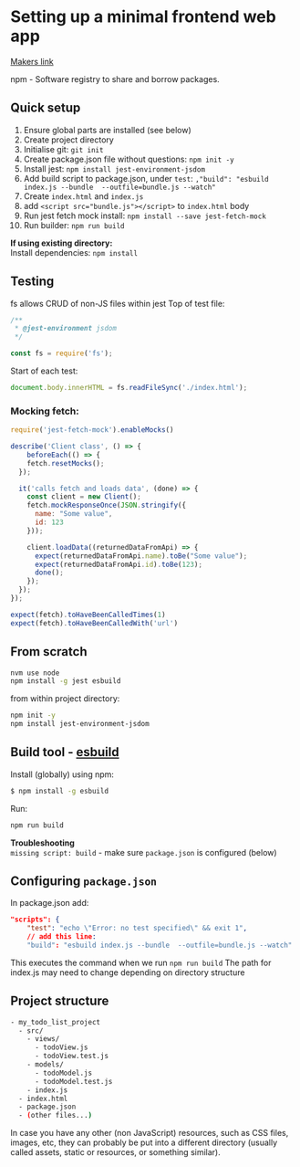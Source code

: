 
# Setting up a minimal frontend web app
[Makers link](https://github.com/makersacademy/javascript-web-applications/blob/main/pills/setup_minimal_frontend_webapp.md#4-add-the-build-script-to-packagejson)

npm - Software registry to share and borrow packages.

## Quick setup

1. Ensure global parts are installed (see below)
2. Create project directory
3. Initialise git: `git init`
4. Create package.json file without questions: `npm init -y`
5. Install jest: `npm install jest-environment-jsdom`
6. Add build script to package.json, under `test`: `,"build": "esbuild index.js --bundle  --outfile=bundle.js --watch"`
8. Create `index.html` and `index.js`
9. add `<script src="bundle.js"></script>` to `index.html` body
10. Run jest fetch mock install: `npm install --save jest-fetch-mock`
11. Run builder: `npm run build`

**If using existing directory:**  
Install dependencies: `npm install`

## Testing

fs allows CRUD of non-JS files within jest
Top of test file:
```js
/**
 * @jest-environment jsdom
 */

const fs = require('fs');

 ```
Start of each test: 
```js
document.body.innerHTML = fs.readFileSync('./index.html');
```


### Mocking fetch:

```js
require('jest-fetch-mock').enableMocks()

describe('Client class', () => {
    beforeEach(() => {
    fetch.resetMocks();
  });

  it('calls fetch and loads data', (done) => {
    const client = new Client();
    fetch.mockResponseOnce(JSON.stringify({
      name: "Some value",
      id: 123
    }));

    client.loadData((returnedDataFromApi) => {
      expect(returnedDataFromApi.name).toBe("Some value");
      expect(returnedDataFromApi.id).toBe(123);
      done();
    });
  });
});
```

```js
expect(fetch).toHaveBeenCalledTimes(1)
expect(fetch).toHaveBeenCalledWith('url')
```
## From scratch

```bash
nvm use node
npm install -g jest esbuild
```
from within project directory:
```bash
npm init -y
npm install jest-environment-jsdom
```


## Build tool - [esbuild](https://esbuild.github.io/getting-started/)   

Install (globally) using npm:
```bash
$ npm install -g esbuild
```

Run:
```bash
npm run build
```
**Troubleshooting**  
`missing script: build` - make sure  `package.json`  is configured (below)


## Configuring `package.json` 

In package.json add:
```json
"scripts": {
    "test": "echo \"Error: no test specified\" && exit 1",
    // add this line:
    "build": "esbuild index.js --bundle  --outfile=bundle.js --watch"
```
This executes the command when we run `npm run build`
The path for index.js may need to change depending on directory structure


## Project structure

```bash
- my_todo_list_project
  - src/
    - views/
      - todoView.js
      - todoView.test.js
    - models/
      - todoModel.js
      - todoModel.test.js
    - index.js
  - index.html
  - package.json
  - (other files...)
  ```

  In case you have any other (non JavaScript) resources, such as CSS files, images, etc, they can probably be put into a different directory (usually called assets, static or resources, or something similar).